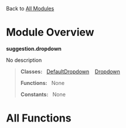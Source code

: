 Back to [All Modules](https://github.com/pyrustic/suggestion/blob/master/docs/modules/README.md#readme)

# Module Overview

**suggestion.dropdown**
 
No description

> **Classes:** &nbsp; [DefaultDropdown](https://github.com/pyrustic/suggestion/blob/master/docs/modules/content/suggestion.dropdown/content/classes/DefaultDropdown.md#class-defaultdropdown) &nbsp;&nbsp; [Dropdown](https://github.com/pyrustic/suggestion/blob/master/docs/modules/content/suggestion.dropdown/content/classes/Dropdown.md#class-dropdown)
>
> **Functions:** &nbsp; None
>
> **Constants:** &nbsp; None

# All Functions



